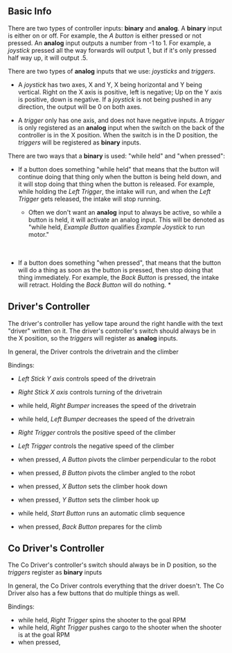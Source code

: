 ## Basic Info

There are two types of controller inputs: **binary** and **analog**. A **binary** input is either on or off. For example, the *A button* is either pressed or not pressed. An **analog** input outputs a number from -1 to 1. For example, a *joystick* pressed all the way forwards will output 1, but if it's only pressed half way up, it will output .5.

There are two types of **analog** inputs that we use: *joysticks* and *triggers*.
  * A *joystick* has two axes, X and Y, X being horizontal and Y being vertical. Right on the X axis is positive, left is negative; Up on the Y axis is positive, down is negative. If a *joystick* is not being pushed in any direction, the output will be 0 on both axes.

  * A *trigger* only has one axis, and does not have negative inputs. A *trigger* is only registered as an **analog** input when the switch on the back of the controller is in the X position. When the switch is in the D position, the *triggers* will be registered as **binary** inputs.

There are two ways that a **binary** is used: "while held" and "when pressed":

* If a button does something "while held" that means that the button will continue doing that thing only when the button is being held down, and it will stop doing that thing when the button is released. For example, while holding the *Left Trigger*, the intake will run, and when the *Left Trigger* gets released, the intake will stop running.

  * Often we don't want an **analog** input to always be active, so while a button is held, it will activate an analog input. This will be denoted as "while held, *Example Button* qualifies *Example Joystick* to run motor."
  <br> 
  <br> 

* If a button does something "when pressed", that means that the button will do a thing as soon as the button is pressed, then stop doing that thing immediately. For example, the *Back Button* is pressed, the intake will retract. Holding the *Back Button* will do nothing.
  * 

## Driver's Controller

The driver's controller has yellow tape around the right handle with the text "driver" written on it. The driver's controller's switch should always be in the X position, so the *triggers* will register as **analog** inputs.

In general, the Driver controls the drivetrain and the climber

Bindings: 
* *Left Stick Y axis* controls speed of the drivetrain
* *Right Stick X axis* controls turning of the drivetrain

* while held, *Right Bumper* increases the speed of the drivetrain
* while held, *Left Bumper* decreases the speed of the drivetrain

* *Right Trigger* controls the positive speed of the climber
* *Left Trigger* controls the negative speed of the climber

* when pressed, *A Button* pivots the climber perpendicular to the robot
* when pressed, *B Button* pivots the climber angled to the robot
* when pressed, *X Button* sets the climber hook down
* when pressed, *Y Button* sets the climber hook up

* while held, *Start Button* runs an automatic climb sequence
* when pressed, *Back Button* prepares for the climb


## Co Driver's Controller

The Co Driver's controller's switch should always be in D position, so the *triggers* register as **binary** inputs

In general, the Co Driver controls everything that the driver doesn't. The Co Driver also has a few buttons that do multiple things as well.

Bindings:

* while held, *Right Trigger* spins the shooter to the goal RPM
* while held, *Right Trigger* pushes cargo to the shooter when the shooter is at the goal RPM
* when pressed, 